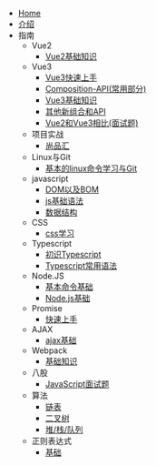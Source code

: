 * [Home](/)
* [介绍](README.md)
* 指南
    * Vue2
        * [Vue2基础知识](Vue2/Vue2%E5%9F%BA%E7%A1%80%E7%9F%A5%E8%AF%86.md)
    * Vue3
        * [Vue3快速上手](Vue3/Vue3%E5%BF%AB%E9%80%9F%E4%B8%8A%E6%89%8B.md)
        * [Composition-API(常用部分)](Vue3/Composition%20API.md)
        * [Vue3基础知识](Vue3/Vue3%E5%9F%BA%E7%A1%80%E7%9F%A5%E8%AF%86.md)
        * [其他新组合和API](Vue3/%E5%85%B6%E5%AE%83%E6%96%B0%E7%BB%84%E5%90%88%E5%92%8CAPI.md)
        * [Vue2和Vue3相比(面试题)](Vue3/vue2%E7%9B%B8%E6%AF%94vue3.md)
    * 项目实战
        * [尚品汇](%E9%A1%B9%E7%9B%AE%E5%AE%9E%E6%88%98/%E5%B0%9A%E5%93%81%E6%B1%87.md)
    * Linux与Git
        * [基本的linux命令学习与Git](Linux%E4%B8%8EGit/%E5%9F%BA%E6%9C%AC%E7%9A%84Linux%E5%91%BD%E4%BB%A4%E5%AD%A6%E4%B9%A0%E4%B8%8EGit.md)
    * javascript
        * [DOM以及BOM](javascript/DOM%20%E4%BB%A5%E5%8F%8ABOM.md)
        * [js基础语法](javascript/js%E5%9F%BA%E7%A1%80%E8%AF%AD%E6%B3%95.md)
        * [数据结构](javascript/%E6%95%B0%E6%8D%AE%E7%BB%93%E6%9E%84.md)
    * CSS
        * [css学习](css/CSS%E5%AD%A6%E4%B9%A0.md)
    * Typescript
        * [初识Typescript](TypeScript/%E5%88%9D%E8%AF%86Typescript.md)
        * [Typescript常用语法](TypeScript/Typescript%E5%B8%B8%E7%94%A8%E8%AF%AD%E6%B3%95.md)
    * Node.JS
        * [基本命令基础](Node/%E5%9F%BA%E6%9C%AC%E5%91%BD%E4%BB%A4%E5%9F%BA%E7%A1%80.md)
        * [Node.js基础](Node/Node.js%E5%9F%BA%E7%A1%80.md)
    * Promise
        * [快速上手](Promise/Promise%E7%9A%84%E7%90%86%E8%A7%A3%E5%92%8C%E4%BD%BF%E7%94%A8.md)
    * AJAX
        * [ajax基础](AJAX/ajax%E5%9F%BA%E7%A1%80.md)
    * Webpack
        * [基础知识](Webpack/Webpack%E5%9F%BA%E7%A1%80%E7%9F%A5%E8%AF%86.md)
    * 八股
        * [JavaScript面试题](八股/Javascript.md)
    * 算法
        * [链表](算法/%E9%93%BE%E8%A1%A8.md)
        * [二叉树](算法/%E4%BA%8C%E5%8F%89%E6%A0%91.md)
        * [堆/栈/队列](算法/%E5%A0%86%E6%A0%88%E9%98%9F%E5%88%97.md)
    * 正则表达式
        * [基础](正则表达式/%E6%AD%A3%E5%88%99%E8%A1%A8%E8%BE%BE%E5%BC%8F.md)
        
